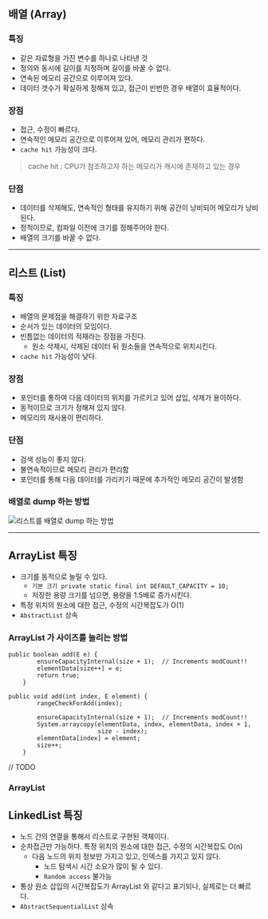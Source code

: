 

## 배열 (Array)

### 특징
- 같은 자료형을 가진 변수를 하나로 나타낸 것
- 정의와 동시에 길이를 지정하며 길이를 바꿀 수 없다.
- 연속된 메모리 공간으로 이루어져 있다.
- 데이터 갯수가 확실하게 정해져 있고, 접근이 빈번한 경우 배열이 효율적이다.

### 장점
- 접근, 수정이 빠르다.
- 연속적인 메모리 공간으로 이루어져 있어, 메모리 관리가 편하다.
- `cache hit` 가능성이 크다.
> cache hit : CPU가 참조하고자 하는 메모리가 캐시에 존재하고 있는 경우

### 단점
- 데이터를 삭제해도, 연속적인 형태를 유지하기 위해 공간이 낭비되어 메모리가 낭비된다.
- 정적이므로, 컴파일 이전에 크기를 정해주어야 한다.
- 배열의 크기를 바꿀 수 없다.

---

## 리스트 (List)

### 특징
- 배열의 문제점을 해결하기 위한 자료구조
- 순서가 있는 데이터의 모임이다.
- 빈틈없는 데이터의 적재라는 장점을 가진다.
  - 원소 삭제시, 삭제된 데이터 뒤 원소들을 연속적으로 위치시킨다.
- `cache hit` 가능성이 낮다.

### 장점
- 포인터를 통하여 다음 데이터의 위치를 가르키고 있어 삽입, 삭제가 용이하다.
- 동적이므로 크기가 정해져 있지 않다.
- 메모리의 재사용이 편리하다.

### 단점
- 검색 성능이 좋지 않다.
- 불연속적이므로 메모리 관리가 편리함
- 포인터를 통해 다음 데이터를 가리키기 때문에 추가적인 메모리 공간이 발생함

### 배열로 dump 하는 방법
![리스트를 배열로 dump 하는 방법](https://user-images.githubusercontent.com/86992911/163704795-d0dc95e1-601c-4af3-9a97-de8b92793b18.png)


---

## ArrayList 특징
- 크기를 동적으로 늘릴 수 있다.
  - `기본 크기 private static final int DEFAULT_CAPACITY = 10;`
  - 저장한 용량 크기를 넘으면, 용량을 1.5배로 증가시킨다.
- 특정 위치의 원소에 대한 접근, 수정의 시간복잡도가 O(1)
- `AbstractList` 상속

### ArrayList 가 사이즈를 늘리는 방법

```
public boolean add(E e) {
        ensureCapacityInternal(size + 1);  // Increments modCount!!
        elementData[size++] = e;
        return true;
    }
```

```
public void add(int index, E element) {
        rangeCheckForAdd(index);

        ensureCapacityInternal(size + 1);  // Increments modCount!!
        System.arraycopy(elementData, index, elementData, index + 1,
                         size - index);
        elementData[index] = element;
        size++;
    }
```
// TODO

### ArrayList

## LinkedList 특징
- 노드 간의 연결을 통해서 리스트로 구현된 객체이다.
- 순차접근만 가능하다. 특정 위치의 원소에 대한 접근, 수정의 시간복잡도 O(n)
  - 다음 노드의 위치 정보만 가지고 있고, 인덱스를 가지고 있지 않다.
    - 노드 탐색시 시간 소요가 많이 될 수 있다.
    - `Random access` 불가능
- 통상 원소 삽입의 시간복잡도가 ArrayList 와 같다고 표기되나, 실제로는 더 빠르다.
- `AbstractSequentialList` 상속


